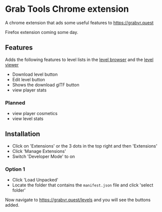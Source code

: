 # Grab Tools Chrome extension

A chrome extension that ads some useful features to https://grabvr.quest

Firefox extension coming some day.

## Features

Adds the following features to level lists in the [level browser](https://grabvr.quest/levels) and the [level viewer](https://grabvr.quest/levels/viewer/?level=29sgp24f1uorbc6vq8d2k:1696497039)

- Download level button
- Edit level button
- Shows the download glTF button
- view player stats

### Planned
- view player cosmetics
- view level stats

## Installation

- Click on 'Extensions' or the 3 dots in the top right and then 'Extensions'
- Click 'Manage Extensions'
- Switch 'Developer Mode' to on

### Option 1
- Click 'Load Unpacked'
- Locate the folder that contains the `manifest.json` file and click 'select folder'

Now navigate to https://grabvr.quest/levels and you will see the buttons added.
